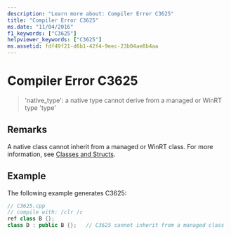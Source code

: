 ```yaml
---
description: "Learn more about: Compiler Error C3625"
title: "Compiler Error C3625"
ms.date: "11/04/2016"
f1_keywords: ["C3625"]
helpviewer_keywords: ["C3625"]
ms.assetid: fdf49f21-d6b1-42f4-9eec-23b04ae8b4aa
---
```

# Compiler Error C3625

> 'native_type': a native type cannot derive from a managed or WinRT type 'type'

## Remarks

A native class cannot inherit from a managed or WinRT class. For more information, see [Classes and Structs](../../extensions/classes-and-structs-cpp-component-extensions.md).

## Example

The following example generates C3625:

```cpp
// C3625.cpp
// compile with: /clr /c
ref class B {};
class D : public B {};   // C3625 cannot inherit from a managed class
```
